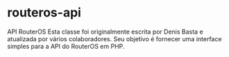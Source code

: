 # routeros-api

API RouterOS
Esta classe foi originalmente escrita por Denis Basta e atualizada por vários colaboradores. Seu objetivo é fornecer uma interface simples para a API do RouterOS em PHP.
